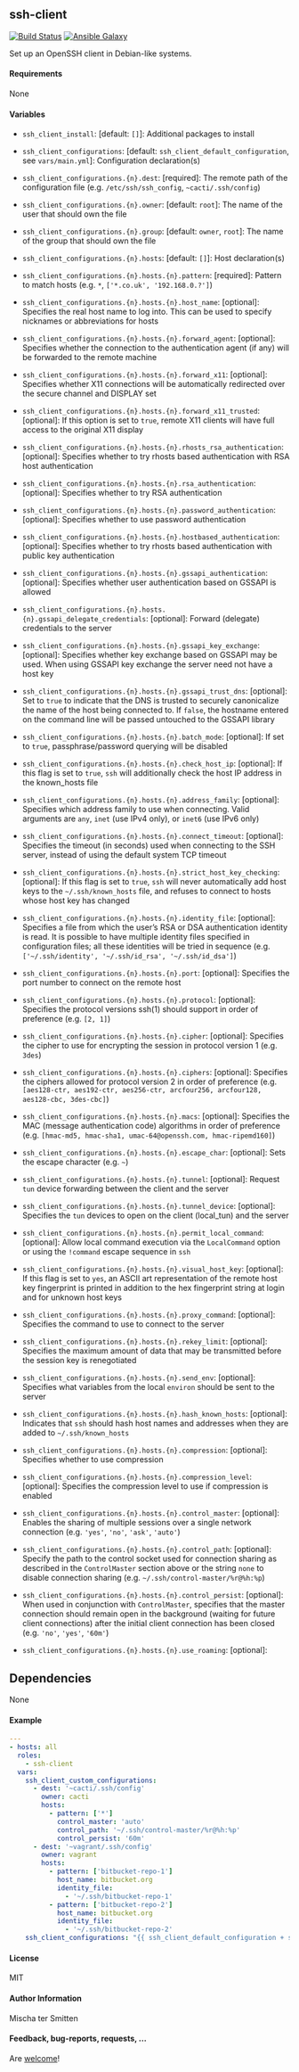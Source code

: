 ## ssh-client

[![Build Status](https://travis-ci.org/Oefenweb/ansible-ssh-client.svg?branch=master)](https://travis-ci.org/Oefenweb/ansible-ssh-client) [![Ansible Galaxy](http://img.shields.io/badge/ansible--galaxy-ssh--client-blue.svg)](https://galaxy.ansible.com/tersmitten/ssh-client)

Set up an OpenSSH client in Debian-like systems.

#### Requirements

None

#### Variables

* `ssh_client_install`: [default: `[]`]: Additional packages to install

* `ssh_client_configurations`: [default: `ssh_client_default_configuration`, see `vars/main.yml`]: Configuration declaration(s)
* `ssh_client_configurations.{n}.dest`: [required]: The remote path of the configuration file (e.g. `/etc/ssh/ssh_config`, `~cacti/.ssh/config`)
* `ssh_client_configurations.{n}.owner`: [default: `root`]: The name of the user that should own the file
* `ssh_client_configurations.{n}.group`: [default: `owner`, `root`]: The name of the group that should own the file
* `ssh_client_configurations.{n}.hosts`: [default: `[]`]: Host declaration(s)
* `ssh_client_configurations.{n}.hosts.{n}.pattern`: [required]: Pattern to match hosts (e.g. `*`, `['*.co.uk', '192.168.0.?']`)
* `ssh_client_configurations.{n}.hosts.{n}.host_name`: [optional]: Specifies the real host name to log into. This can be used to specify nicknames or abbreviations for hosts
* `ssh_client_configurations.{n}.hosts.{n}.forward_agent`: [optional]: Specifies whether the connection to the authentication agent (if any) will be forwarded to the remote machine
* `ssh_client_configurations.{n}.hosts.{n}.forward_x11`: [optional]: Specifies whether X11 connections will be automatically redirected over the secure channel and DISPLAY set
* `ssh_client_configurations.{n}.hosts.{n}.forward_x11_trusted`: [optional]: If this option is set to `true`, remote X11 clients will have full access to the original X11 display
* `ssh_client_configurations.{n}.hosts.{n}.rhosts_rsa_authentication`: [optional]: Specifies whether to try rhosts based authentication with RSA host authentication
* `ssh_client_configurations.{n}.hosts.{n}.rsa_authentication`: [optional]: Specifies whether to try RSA authentication
* `ssh_client_configurations.{n}.hosts.{n}.password_authentication`: [optional]: Specifies whether to use password authentication
* `ssh_client_configurations.{n}.hosts.{n}.hostbased_authentication`: [optional]: Specifies whether to try rhosts based authentication with public key authentication
* `ssh_client_configurations.{n}.hosts.{n}.gssapi_authentication`: [optional]: Specifies whether user authentication based on GSSAPI is allowed
* `ssh_client_configurations.{n}.hosts.{n}.gssapi_delegate_credentials`: [optional]: Forward (delegate) credentials to the server
* `ssh_client_configurations.{n}.hosts.{n}.gssapi_key_exchange`: [optional]: Specifies whether key exchange based on GSSAPI may be used. When using GSSAPI key exchange the server need not have a host key
* `ssh_client_configurations.{n}.hosts.{n}.gssapi_trust_dns`: [optional]: Set to `true` to indicate that the DNS is trusted to securely canonicalize the name of the host being connected to. If `false`, the hostname entered on the command line will be passed untouched to the GSSAPI library
* `ssh_client_configurations.{n}.hosts.{n}.batch_mode`: [optional]: If set to `true`, passphrase/password querying will be disabled
* `ssh_client_configurations.{n}.hosts.{n}.check_host_ip`: [optional]: If this flag is set to `true`, `ssh` will additionally check the host IP address in the known_hosts file
* `ssh_client_configurations.{n}.hosts.{n}.address_family`: [optional]: Specifies which address family to use when connecting. Valid arguments are `any`, `inet` (use IPv4 only), or `inet6` (use IPv6 only)
* `ssh_client_configurations.{n}.hosts.{n}.connect_timeout`: [optional]: Specifies the timeout (in seconds) used when connecting to the SSH server, instead of using the default system TCP timeout
* `ssh_client_configurations.{n}.hosts.{n}.strict_host_key_checking`: [optional]: If this flag is set to `true`, `ssh` will never automatically add host keys to the `~/.ssh/known_hosts` file, and refuses to connect to hosts whose host key has changed
* `ssh_client_configurations.{n}.hosts.{n}.identity_file`: [optional]: Specifies a file from which the user’s RSA or DSA authentication identity is read. It is possible to have multiple identity files specified in configuration files; all these identities will be tried in sequence (e.g. `['~/.ssh/identity', '~/.ssh/id_rsa', '~/.ssh/id_dsa']`)
* `ssh_client_configurations.{n}.hosts.{n}.port`: [optional]: Specifies the port number to connect on the remote host
* `ssh_client_configurations.{n}.hosts.{n}.protocol`: [optional]: Specifies the protocol versions ssh(1) should support in order of preference (e.g. `[2, 1]`)
* `ssh_client_configurations.{n}.hosts.{n}.cipher`: [optional]: Specifies the cipher to use for encrypting the session in protocol version 1 (e.g. `3des`)
* `ssh_client_configurations.{n}.hosts.{n}.ciphers`: [optional]: Specifies the ciphers allowed for protocol version 2 in order of preference (e.g. `[aes128-ctr, aes192-ctr, aes256-ctr, arcfour256, arcfour128, aes128-cbc, 3des-cbc]`)
* `ssh_client_configurations.{n}.hosts.{n}.macs`: [optional]: Specifies the MAC (message authentication code) algorithms in order of preference (e.g. `[hmac-md5, hmac-sha1, umac-64@openssh.com, hmac-ripemd160]`)
* `ssh_client_configurations.{n}.hosts.{n}.escape_char`: [optional]: Sets the escape character (e.g. `~`)
* `ssh_client_configurations.{n}.hosts.{n}.tunnel`: [optional]: Request `tun` device forwarding between the client and the server
* `ssh_client_configurations.{n}.hosts.{n}.tunnel_device`: [optional]: Specifies the `tun` devices to open on the client (local_tun) and the server
* `ssh_client_configurations.{n}.hosts.{n}.permit_local_command`: [optional]: Allow local command execution via the `LocalCommand` option or using the `!command` escape sequence in `ssh`
* `ssh_client_configurations.{n}.hosts.{n}.visual_host_key`: [optional]: If this flag is set to `yes`, an ASCII art representation of the remote host key fingerprint is printed in addition to the hex fingerprint string at login and for unknown host keys
* `ssh_client_configurations.{n}.hosts.{n}.proxy_command`: [optional]: Specifies the command to use to connect to the server
* `ssh_client_configurations.{n}.hosts.{n}.rekey_limit`: [optional]: Specifies the maximum amount of data that may be transmitted before the session key is renegotiated
* `ssh_client_configurations.{n}.hosts.{n}.send_env`: [optional]: Specifies what variables from the local `environ` should be sent to the server
* `ssh_client_configurations.{n}.hosts.{n}.hash_known_hosts`: [optional]: Indicates that `ssh` should hash host names and addresses when they are added to `~/.ssh/known_hosts`
* `ssh_client_configurations.{n}.hosts.{n}.compression`: [optional]: Specifies whether to use compression
* `ssh_client_configurations.{n}.hosts.{n}.compression_level`: [optional]: Specifies the compression level to use if compression is enabled
* `ssh_client_configurations.{n}.hosts.{n}.control_master`: [optional]: Enables the sharing of multiple sessions over a single network connection (e.g. `'yes'`, `'no'`, `'ask'`, `'auto'`)
* `ssh_client_configurations.{n}.hosts.{n}.control_path`: [optional]: Specify the path to the control socket used for connection sharing as described in the `ControlMaster` section above or the string `none` to disable connection sharing (e.g. `~/.ssh/control-master/%r@%h:%p`)
* `ssh_client_configurations.{n}.hosts.{n}.control_persist`: [optional]: When used in conjunction with `ControlMaster`, specifies that the master connection should remain open in the background (waiting for future client connections) after the initial client connection has been closed (e.g. `'no'`, `'yes'`, `'60m'`)
* `ssh_client_configurations.{n}.hosts.{n}.use_roaming`: [optional]:

## Dependencies

None

#### Example

```yaml
---
- hosts: all
  roles:
    - ssh-client
  vars:
    ssh_client_custom_configurations:
      - dest: '~cacti/.ssh/config'
        owner: cacti
        hosts:
          - pattern: ['*']
            control_master: 'auto'
            control_path: '~/.ssh/control-master/%r@%h:%p'
            control_persist: '60m'
      - dest: '~vagrant/.ssh/config'
        owner: vagrant
        hosts:
          - pattern: ['bitbucket-repo-1']
            host_name: bitbucket.org
            identity_file:
              - '~/.ssh/bitbucket-repo-1'
          - pattern: ['bitbucket-repo-2']
            host_name: bitbucket.org
            identity_file:
              - '~/.ssh/bitbucket-repo-2'
    ssh_client_configurations: "{{ ssh_client_default_configuration + ssh_client_custom_configurations }}"
```

#### License

MIT

#### Author Information

Mischa ter Smitten

#### Feedback, bug-reports, requests, ...

Are [welcome](https://github.com/Oefenweb/ansible-ssh-client/issues)!
